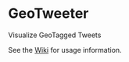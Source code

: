 # GeoTweeter
Visualize GeoTagged Tweets

See the [Wiki](https://github.com/bshouse/geotweeter/wiki)
 for usage information.

